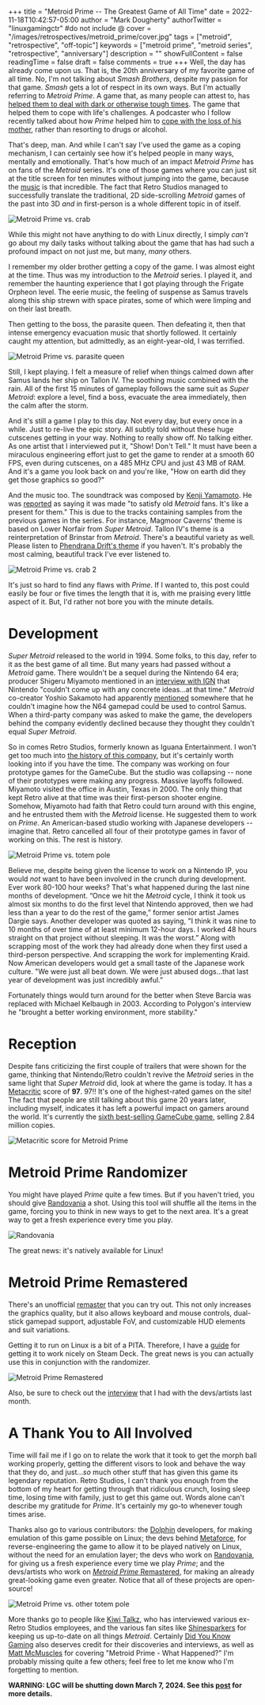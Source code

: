 +++
title = "Metroid Prime -- The Greatest Game of All Time"
date = 2022-11-18T10:42:57-05:00
author = "Mark Dougherty"
authorTwitter = "linuxgamingctr" #do not include @
cover = "/images/retrospectives/metroid_prime/cover.jpg"
tags = ["metroid", "retrospective", "off-topic"]
keywords = ["metroid prime", "metroid series", "retrospective", "anniversary"]
description = ""
showFullContent = false
readingTime = false
draft = false
comments = true
+++
Well, the day has already come upon us. That is, the 20th anniversary of my favorite game of all time. No, I'm not talking about *Smash Brothers*, despite my passion for that game. *Smash* gets a lot of respect in its own ways. But I'm actually referring to *Metroid Prime*. A game that, as many people can attest to, has [helped them to deal with dark or otherwise tough times](https://linuxgamingcentral.com/posts/interview-with-metroid-prime-remastered-devs/#what-got-you-into-the-metroid-series-any-game-in-this-series-that-is-your-favorite). The game that helped them to cope with life's challenges. A podcaster who I follow recently talked about how *Prime* helped him to [cope with the loss of his mother](https://twitter.com/kiwitalkz/status/1593364614246731777), rather than resorting to drugs or alcohol.

That's deep, man. And while I can't say I've used the game as a coping mechanism, I can certainly see how it's helped people in many ways, mentally and emotionally. That's how much of an impact *Metroid Prime* has on fans of the *Metroid* series. It's one of those games where you can just sit at the title screen for ten minutes without jumping into the game, because the [music](https://youtu.be/MhkGSgW1JY8) is that incredible. The fact that Retro Studios managed to successfully translate the traditional, 2D side-scrolling *Metroid* games of the past into 3D *and* in first-person is a whole different topic in of itself.

![Metroid Prime vs. crab](/images/retrospectives/metroid_prime/prime_040.jpg)

While this might not have anything to do with Linux directly, I simply *can't* go about my daily tasks without talking about the game that has had such a profound impact on not just me, but many, *many* others.

I remember my older brother getting a copy of the game. I was almost eight at the time. Thus was my introduction to the *Metroid* series. I played it, and remember the haunting experience that I got playing through the Frigate Orpheon level. The eerie music, the feeling of suspense as Samus travels along this ship strewn with space pirates, some of which were limping and on their last breath.

Then getting to the boss, the parasite queen. Then defeating it, then that intense emergency evacuation music that shortly followed. It certainly caught my attention, but admittedly, as an eight-year-old, I was terrified.

![Metroid Prime vs. parasite queen](/images/mpr_interview/screenshot4.jpg)

Still, I kept playing. I felt a measure of relief when things calmed down after Samus lands her ship on Tallon IV. The soothing music combined with the rain. All of the first 15 minutes of gameplay follows the same suit as *Super Metroid*: explore a level, find a boss, evacuate the area immediately, then the calm after the storm.

And it's still a game I play to this day. Not every day, but every once in a while. Just to re-live the epic story. All subtly told without these huge cutscenes getting in your way. Nothing to really show off. No talking either. As one artist that I interviewed put it, "Show! Don't Tell." It must have been a miraculous engineering effort just to get the game to render at a smooth 60 FPS, even during cutscenes, on a 485 MHz CPU and just 43 MB of RAM. And it's a game you look back on and you're like, "How on earth did they get those graphics so good?"

And the music too. The soundtrack was composed by [Kenji Yamamoto](https://en.wikipedia.org/wiki/Kenji_Yamamoto_(composer,_born_1964)). He was [reported](https://web.archive.org/web/20080111005406/http://www.music4games.net/Features_Display.aspx?id=174) as saying it was made "to satisfy old *Metroid* fans. It's like a present for them." This is due to the tracks containing samples from the previous games in the series. For instance, Magmoor Caverns' theme is based on Lower Norfair from *Super Metroid*. Tallon IV's theme is a reinterpretation of Brinstar from *Metroid*. There's a beautiful variety as well. Please listen to [Phendrana Drift's theme](https://www.youtube.com/watch?v=ZbbUv1hz6mE) if you haven't. It's probably the most calming, beautiful track I've ever listened to.

![Metroid Prime vs. crab 2](/images/retrospectives/metroid_prime/prime_027.jpg)

It's just so hard to find any flaws with *Prime*. If I wanted to, this post could easily be four or five times the length that it is, with me praising every little aspect of it. But, I'd rather not bore you with the minute details.

# Development
*Super Metroid* released to the world in 1994. Some folks, to this day, refer to it as the best game of all time. But many years had passed without a *Metroid* game. There wouldn't be a sequel during the Nintendo 64 era; producer Shigeru Miyamoto mentioned in an [interview with IGN](https://www.ign.com/articles/2002/11/15/metroid-prime-roundtable-qa) that Nintendo "couldn't come up with any concrete ideas...at that time." *Metroid* co-creator Yoshio Sakamoto had apparently [mentioned](https://en.wikipedia.org/wiki/Metroid_Prime#Development) somewhere that he couldn't imagine how the N64 gamepad could be used to control Samus. When a third-party company was asked to make the game, the developers behind the company evidently declined because they thought they couldn't equal *Super Metroid*.

So in comes Retro Studios, formerly known as Iguana Entertainment. I won't get too much into [the history of this company](https://www.polygon.com/2018/5/29/17386066/the-rocky-story-of-retro-studios-before-metroid-prime), but it's certainly worth looking into if you have the time. The company was working on four prototype games for the GameCube. But the studio was collapsing -- none of their prototypes were making any progress. Massive layoffs followed. Miyamoto visited the office in Austin, Texas in 2000. The only thing that kept Retro alive at that time was their first-person shooter engine. Somehow, Miyamoto had faith that Retro could turn around with this engine, and he entrusted them with the *Metroid* license. He suggested them to work on *Prime*. An American-based studio working with Japanese developers -- imagine that. Retro cancelled all four of their prototype games in favor of working on this. The rest is history.

![Metroid Prime vs. totem pole](/images/retrospectives/metroid_prime/prime_060.jpg)

Believe me, despite being given the license to work on a Nintendo IP, you would *not* want to have been involved in the crunch during development. Ever work 80-100 hour weeks? That's what happened during the last nine months of development. “Once we hit the *Metroid* cycle, I think it took us almost six months to do the first level that Nintendo approved, then we had less than a year to do the rest of the game,” former senior artist James Dargie says. Another developer was quoted as saying, "I think it was nine to 10 months of over time of at least minimum 12-hour days. I worked 48 hours straight on that project without sleeping. It was the worst.” Along with scrapping most of the work they had already done when they first used a third-person perspective. And scrapping the work for implementing Kraid. Now American developers would get a small taste of the Japanese work culture. "We were just all beat down. We were just abused dogs...that last year of development was just incredibly awful.”

Fortunately things would turn around for the better when Steve Barcia was replaced with Michael Kelbaugh in 2003. According to Polygon's interview he "brought a better working environment, more stability."

# Reception
Despite fans criticizing the first couple of trailers that were shown for the game, thinking that Nintendo/Retro couldn't revive the *Metroid* series in the same light that *Super Metroid* did, look at where the game is today. It has a [Metacritic](https://www.metacritic.com/game/gamecube/metroid-prime) score of **97**. 97!! It's one of the highest-rated games on the site! The fact that people are still talking about this game 20 years later, including myself, indicates it has left a powerful impact on gamers around the world. It's currently the [sixth best-selling GameCube game](https://en.wikipedia.org/wiki/List_of_best-selling_GameCube_video_games), selling 2.84 million copies.

![Metacritic score for Metroid Prime](/images/retrospectives/metroid_prime/metacritic_score.jpg)

# Metroid Prime Randomizer
You might have played *Prime* quite a few times. But if you haven't tried, you should give [Randovania](https://github.com/randovania/randovania) a shot. Using this tool will shuffle all the items in the game, forcing you to think in new ways to get to the next area. It's a great way to get a fresh experience every time you play.

![Randovania](/images/retrospectives/metroid_prime/randovania.png)

The great news: it's natively available for Linux!

# Metroid Prime Remastered
There's an unofficial [remaster](https://linuxgamingcentral.com/posts/mpr/) that you can try out. This not only increases the graphics quality, but it also allows keyboard and mouse controls, dual-stick gamepad support, adjustable FoV, and customizable HUD elements and suit variations.

Getting it to run on Linux is a bit of a PITA. Therefore, I have a [guide](https://linuxgamingcentral.com/posts/metroid-prime-remastered-on-steam-deck-guide/) for getting it to work nicely on Steam Deck. The great news is you can actually use this in conjunction with the randomizer.

![Metroid Prime Remastered](/images/mpr_interview/cover.jpg)

Also, be sure to check out the [interview](https://linuxgamingcentral.com/posts/interview-with-metroid-prime-remastered-devs/) that I had with the devs/artists last month.

# A Thank You to All Involved
Time will fail me if I go on to relate the work that it took to get the morph ball working properly, getting the different visors to look and behave the way that they do, and just...*so* much other stuff that has given this game its legendary reputation. Retro Studios, I can't thank you enough from the bottom of my heart for getting through that ridiculous crunch, losing sleep time, losing time with family, just to get this game out. Words alone can't describe my gratitude for *Prime*. It's certainly my go-to whenever tough times arise.

Thanks also go to various contributors: the [Dolphin](https://github.com/dolphin-emu/dolphin) developers, for making emulation of this game possible on Linux; the devs behind [Metaforce](https://github.com/AxioDL/metaforce), for reverse-engineering the game to allow it to be played natively on Linux, without the need for an emulation layer; the devs who work on [Randovania](https://github.com/randovania/randovania), for giving us a fresh experience every time we play *Prime*; and the devs/artists who work on [*Metroid Prime* Remastered](https://github.com/AetherPrimus/MPR), for making an already great-looking game even greater. Notice that all of these projects are open-source!

![Metroid Prime vs. other totem pole](/images/retrospectives/metroid_prime/prime_115.jpg)

More thanks go to people like [Kiwi Talkz](https://www.youtube.com/channel/UC9jtZN92eGHA9Hxh-jYGqBw), who has interviewed various ex-Retro Studios employees, and the various fan sites like [Shinesparkers](https://shinesparkers.net/) for keeping us up-to-date on all things *Metroid*. Certainly [Did You Know Gaming](https://www.youtube.com/playlist?list=PLBO8M-O_dTPH2GfszqZITpVq92rQTE_ue) also deserves credit for their discoveries and interviews, as well as [Matt McMuscles](https://www.youtube.com/watch?v=tuc8X9qKePo) for covering "Metroid Prime - What Happened?" I'm probably missing quite a few others; feel free to let me know who I'm forgetting to mention.

**WARNING: LGC will be shutting down March 7, 2024. See this [post](https://linuxgamingcentral.com/posts/the-end-of-lgc/) for more details.**
